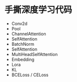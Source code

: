 # 手撕深度学习代码

- Conv2d
- Pool
- ChannelAttention
- SelfAttention
- BatchNorm
- SelfAttention
- MultiHeadSelfAttention
- Embedding
- Lora
- KL
- BCELoss / CELoss